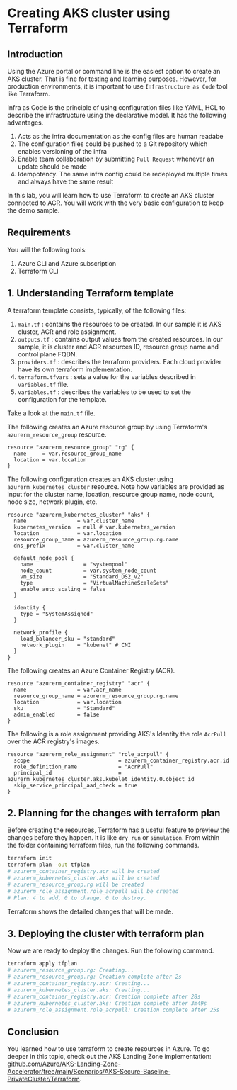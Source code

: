 # Creating AKS cluster using Terraform

## Introduction

Using the Azure portal or command line is the easiest option to create an AKS cluster.
That is fine for testing and learning purposes.
However, for production environments, it is important to use `Infrastructure as Code` tool like Terraform.

Infra as Code is the principle of using configuration files like YAML, HCL to describe the infrastructure using the declarative model.
It has the following advantages.

1. Acts as the infra documentation as the config files are human readabe
2. The configuration files could be pushed to a Git repository which enables versioning of the infra
3. Enable team collaboration by submitting `Pull Request` whenever an update should be made
4. Idempotency. The same infra config could be redeployed multiple times and always have the same result

In this lab, you will learn how to use Terraform to create an AKS cluster connected to ACR.
You will work with the very basic configuration to keep the demo sample.

## Requirements

You will the following tools:

1. Azure CLI and Azure subscription
2. Terraform CLI

## 1. Understanding Terraform template

A terraform template consists, typically, of the following files:

1. `main.tf` : contains the resources to be created. In our sample it is AKS cluster, ACR and role assignment.
2. `outputs.tf` : contains output values from the created resources. In our sample, it is cluster and ACR resources ID, resource group name and control plane FQDN.
3. `providers.tf` : describes the terraform providers. Each cloud provider have its own terraform implementation.
4. `terraform.tfvars` : sets a value for the variables described in `variables.tf` file.
5. `variables.tf` : describes the variables to be used to set the configuration for the template.

Take a look at the `main.tf` file.

The following creates an Azure resource group by using Terraform's `azurerm_resource_group` resource.

```hcl
resource "azurerm_resource_group" "rg" {
  name     = var.resource_group_name
  location = var.location
}
```

The following configuration creates an AKS cluster using `azurerm_kubernetes_cluster` resource. 
Note how variables are provided as input for the cluster name, location, resource group name, node count, node size, network plugin, etc.

```hcl
resource "azurerm_kubernetes_cluster" "aks" {
  name                = var.cluster_name
  kubernetes_version  = null # var.kubernetes_version
  location            = var.location
  resource_group_name = azurerm_resource_group.rg.name
  dns_prefix          = var.cluster_name

  default_node_pool {
    name                = "systempool"
    node_count          = var.system_node_count
    vm_size             = "Standard_DS2_v2"
    type                = "VirtualMachineScaleSets"
    enable_auto_scaling = false
  }

  identity {
    type = "SystemAssigned"
  }

  network_profile {
    load_balancer_sku = "standard"
    network_plugin    = "kubenet" # CNI
  }
}
```

The following creates an Azure Container Registry (ACR).

```hcl
resource "azurerm_container_registry" "acr" {
  name                = var.acr_name
  resource_group_name = azurerm_resource_group.rg.name
  location            = var.location
  sku                 = "Standard"
  admin_enabled       = false
}
```

The following is a role assignment providing AKS's Identity the role `AcrPull` over the ACR registry's images.

```hcl
resource "azurerm_role_assignment" "role_acrpull" {
  scope                            = azurerm_container_registry.acr.id
  role_definition_name             = "AcrPull"
  principal_id                     = azurerm_kubernetes_cluster.aks.kubelet_identity.0.object_id
  skip_service_principal_aad_check = true
}
```

## 2. Planning for the changes with terraform plan

Before creating the resources, Terraform has a useful feature to preview the changes before they happen. It is like `dry run` or `simulation`.
From within the folder containing terraform files, run the following commands.

```sh
terraform init
terraform plan -out tfplan
# azurerm_container_registry.acr will be created
# azurerm_kubernetes_cluster.aks will be created
# azurerm_resource_group.rg will be created
# azurerm_role_assignment.role_acrpull will be created
# Plan: 4 to add, 0 to change, 0 to destroy.
```

Terraform shows the detailed changes that will be made.

## 3. Deploying the cluster with terraform plan

Now we are ready to deploy the changes. Run the following command.

```sh
terraform apply tfplan
# azurerm_resource_group.rg: Creating...
# azurerm_resource_group.rg: Creation complete after 2s
# azurerm_container_registry.acr: Creating...
# azurerm_kubernetes_cluster.aks: Creating...
# azurerm_container_registry.acr: Creation complete after 28s
# azurerm_kubernetes_cluster.aks: Creation complete after 3m49s
# azurerm_role_assignment.role_acrpull: Creation complete after 25s
```

## Conclusion

You learned how to use terraform to create resources in Azure.
To go deeper in this topic, check out the AKS Landing Zone implementation: [github.com/Azure/AKS-Landing-Zone-Accelerator/tree/main/Scenarios/AKS-Secure-Baseline-PrivateCluster/Terraform]().
